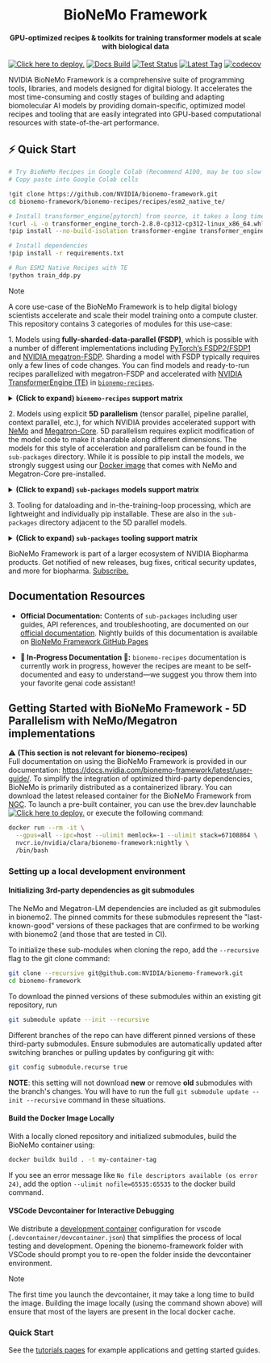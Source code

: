 <div align="center">
  <h1>BioNeMo Framework</h1>
  <h4>GPU-optimized recipes & toolkits for training transformer models at scale with biological data</h4>
</div>

<div align="left">

[![Click here to deploy.](https://uohmivykqgnnbiouffke.supabase.co/storage/v1/object/public/landingpage/brevdeploynavy.svg)](https://console.brev.dev/launchable/deploy/now?launchableID=env-2pPDA4sJyTuFf3KsCv5KWRbuVlU)
[![Docs Build](https://img.shields.io/github/actions/workflow/status/NVIDIA/bionemo-framework/pages/pages-build-deployment?label=docs-build)](https://nvidia.github.io/bionemo-framework)
[![Test Status](https://github.com/NVIDIA/bionemo-framework/actions/workflows/unit-tests.yml/badge.svg)](https://github.com/NVIDIA/bionemo-framework/actions/workflows/unit-tests.yml)
[![Latest Tag](https://img.shields.io/github/v/tag/NVIDIA/bionemo-framework?label=latest-version)](https://catalog.ngc.nvidia.com/orgs/nvidia/teams/clara/containers/bionemo-framework/tags)
[![codecov](https://codecov.io/gh/NVIDIA/bionemo-framework/branch/main/graph/badge.svg?token=XqhegdZRqB)](https://codecov.io/gh/NVIDIA/bionemo-framework)

<div align="left">

NVIDIA BioNeMo Framework is a comprehensive suite of programming tools, libraries, and models designed for digital biology. It accelerates the most time-consuming and costly stages of building and adapting biomolecular AI models by providing domain-specific, optimized model recipes and tooling that are easily integrated into GPU-based computational resources with state-of-the-art performance.

## ⚡ Quick Start
```bash
# Try BioNeMo Recipes in Google Colab (Recommend A100, may be too slow or run out of memory on T4)
# Copy paste into Google Colab cells

!git clone https://github.com/NVIDIA/bionemo-framework.git
cd bionemo-framework/bionemo-recipes/recipes/esm2_native_te/

# Install transformer_engine[pytorch] from source, it takes a long time to install from PYPI
!curl -L -o transformer_engine_torch-2.8.0-cp312-cp312-linux_x86_64.whl "https://drive.google.com/uc?export=download&id=1Oz6dkkIMahv3LN_fQhhQRolZ3m-sr9SF"
!pip install --no-build-isolation transformer-engine transformer_engine_torch-2.8.0-cp312-cp312-linux_x86_64.whl

# Install dependencies
!pip install -r requirements.txt

# Run ESM2 Native Recipes with TE
!python train_ddp.py
```

> [!NOTE]
> A core use-case of the BioNeMo Framework is to help digital biology scientists accelerate and scale their model training onto a compute cluster. This repository contains 3 categories of modules for this use-case:
>
> 1\. Models using **fully-sharded-data-parallel (FSDP)**, which is possible with a number of different implementations including [PyTorch’s FSDP2/FSDP1](https://docs.pytorch.org/tutorials/intermediate/FSDP_tutorial.html) and [NVIDIA megatron-FSDP](https://github.com/NVIDIA/Megatron-LM/tree/main/megatron/core/distributed/fsdp/src). Sharding a model with FSDP typically requires only a few lines of code changes. You can find models and ready-to-run recipes parallelized with megatron-FSDP and accelerated with [NVIDIA TransformerEngine (TE)](https://github.com/NVIDIA/TransformerEngine) in [`bionemo-recipes`](./bionemo-recipes/).
>
> <details>
> <summary><b>(Click to expand) <code>bionemo-recipes</code> support matrix </b></summary>
> <small>
>
> | Directory                                      | Description                                        | Support Status | 5D Parallel | Megatron-FSDP | TE     | Sequence Packing | FP8    | Context Parallelism |
> | ---------------------------------------------- | -------------------------------------------------- | -------------- | ----------- | ------------- | ------ | ---------------- | ------ | ------------------- |
> | `models/`<br>`amplify`                         | TE accelerated protein BERT, pushed to HuggingFace | ✅ Active      | ❌          | ✅            | ✅     | 🚧 WIP           | ✅     | 🚧 WIP              |
> | `models/`<br>`esm2`                            | TE accelerated protein BERT, pushed to HuggingFace | ✅ Active      | ❌          | ✅            | ✅     | ✅               | ✅     | 🚧 WIP              |
> | `models/`<br>`geneformer`                      | TE accelerated single-cell BERT                    | 🚧 WIP         | ❌          | ✅            | 🚧 WIP | 🚧 WIP           | 🚧 WIP | 🚧 WIP              |
> | `recipes/`<br>`esm2_accelerate_te`             | Recipe for ESM2 TE + HF Accelerate                 | ✅ Active      | ❌          | 🚧 WIP        | ✅     | ❌               | ✅     | 🚧 WIP              |
> | `recipes/`<br>`esm2_native_te`                 | Recipe for ESM2 TE + native PyTorch                | ✅ Active      | ❌          | ✅            | ✅     | ✅               | ✅     | 🚧 WIP              |
> | `recipes/`<br>`geneformer_native_te_mfsdp_fp8` | Recipe for Geneformer HF model                     | 🚧 WIP         | ❌          | ✅            | ✅     | ❌               | ✅     | 🚧 WIP              |
> | `recipes/`<br>`vit`                            | Recipe for Vision Transformer                      | 🚧 WIP         | ❌          | ✅            | ✅     | ❌               | ✅     | 🚧 WIP              |
>
> \[1\]: End-of-life; to be merged with `esm2_native_te` recipe. <br/>
> </small>
>
> </details>
>
> 2\. Models using explicit **5D parallelism** (tensor parallel, pipeline parallel, context parallel, etc.), for which NVIDIA provides accelerated support with [NeMo](https://github.com/NVIDIA-NeMo/NeMo) and [Megatron-Core](https://github.com/NVIDIA/Megatron-LM). 5D parallelism requires explicit modification of the model code to make it shardable along different dimensions. The models for this style of acceleration and parallelism can be found in the `sub-packages` directory. While it is possible to pip install the models, we strongly suggest using our [Docker image](https://catalog.ngc.nvidia.com/orgs/nvidia/teams/clara/containers/bionemo-framework) that comes with NeMo and Megatron-Core pre-installed.
>
> <details>
> <summary><b>(Click to expand) <code>sub-packages</code> models support matrix</b></summary>
> <small>
>
> | Directory               | Description                         | Support        | 5D Parallel | Megatron-FSDP | TE  | Sequence Packing | FP8 | Context Parallel |
> | ----------------------- | ----------------------------------- | -------------- | ----------- | ------------- | --- | ---------------- | --- | ---------------- |
> | `bionemo-amplify`       | 5D parallel model                   | 🔧 Maintenance | ✅          | ❌            | ✅  | ❌               | ✅  | ✅               |
> | `bionemo-core`          | Model Config/test data utils        | ✅ Active      | ✅          | N/A           | ✅  | ❌               | N/A | N/A              |
> | `bionemo-esm2`          | 5D parallel model                   | ✅ Active      | ✅          | ❌            | ✅  | ❌               | ✅  | ✅               |
> | `bionemo-evo2`          | 5D parallel model                   | ✅ Active      | ✅          | ❌            | ✅  | ❌               | ✅  | ✅               |
> | `bionemo-example_model` | Example 5D parallel model           | 🔧 Maintenance | ✅          | ❌            | ✅  | ❌               | ✅  | ✅               |
> | `bionemo-fw`            | Meta package to pull other packages | ✅ Active      | ✅          | N/A           | N/A | ❌               | ✅  | N/A              |
> | `bionemo-geneformer`    | 5D parallel model                   | 🔧 Maintenance | ✅          | ❌            | ✅  | ❌               | ✅  | ✅               |
> | `bionemo-llm`           | 5D parallel base model (BioBert)    | ✅ Active      | ✅          | ❌            | ✅  | ✅               | ✅  | ✅               |
> | `bionemo-testing`       | Testing Utilities                   | ✅ Active      | ✅          | N/A           | N/A | N/A              | N/A | N/A              |
>
> </small>
> </details>
>
> 3\. Tooling for dataloading and in-the-training-loop processing, which are lightweight and individually pip installable. These are also in the `sub-packages` directory adjacent to the 5D parallel models.
>
> <details>
> <summary><b>(Click to expand) <code>sub-packages</code> tooling support matrix</b></summary>
> <small>
>
> | Directory                     | Description                                | Support        | 5D Parallel   | Megatron-FSDP | TE  | Sequence Packing | FP8 | Context Parallel |
> | ----------------------------- | ------------------------------------------ | -------------- | ------------- | ------------- | --- | ---------------- | --- | ---------------- |
> | `bionemo-moco`                | Molecular Co-design tools                  | ✅ Active      | ❌            | N/A           | N/A | N/A              | N/A | N/A              |
> | `bionemo-noodles`             | Python API to fast FASTA file I/O          | 🔧 Maintenance | ❌            | N/A           | N/A | N/A              | N/A | N/A              |
> | `bionemo-scspeedtest`         | Single Cell Dataloading benchmark tests    | ✅ Active      | N/A           | N/A           | N/A | N/A              | N/A | N/A              |
> | `bionemo-size-aware-batching` | Memory consumption aware batching          | 🔧 Maintenance | N/A           | N/A           | N/A | N/A              | N/A | N/A              |
> | `bionemo-scdl`                | Modular Single Cell Data Loader            | ✅ Active      | ✅ Compatible | N/A           | N/A | N/A              | N/A | N/A              |
> | `bionemo-webdatamodule`       | PyTorch Lightning module to use WebDataset | 🔧 Maintenance | N/A           | N/A           | N/A | N/A              | N/A | N/A              |
>
> </small>
> </details>

BioNeMo Framework is part of a larger ecosystem of NVIDIA Biopharma products. Get notified of new releases, bug fixes, critical security updates, and more for biopharma. [Subscribe.](https://www.nvidia.com/en-us/clara/biopharma/product-updates/)

## Documentation Resources

- **Official Documentation:** Contents of `sub-packages` including user guides, API references, and troubleshooting, are documented on our [official documentation](https://docs.nvidia.com/bionemo-framework/latest/). Nightly builds of this documentation is available on [BioNeMo Framework GitHub Pages](https://nvidia.github.io/bionemo-framework/)

- **🚧 In-Progress Documentation 🚧:** `bionemo-recipes` documentation is currently work in progress, however the recipes are meant to be self-documented and easy to understand—we suggest you throw them into your favorite genai code assistant!

## Getting Started with BioNeMo Framework - 5D Parallelism with NeMo/Megatron implementations

:warning: **(This section is not relevant for bionemo-recipes)**  
Full documentation on using the BioNeMo Framework is provided in our documentation:
<https://docs.nvidia.com/bionemo-framework/latest/user-guide/>. To simplify the integration of optimized third-party dependencies, BioNeMo is primarily distributed as a containerized library. You can download the latest released container for the BioNeMo Framework from
[NGC](https://catalog.ngc.nvidia.com/orgs/nvidia/teams/clara/containers/bionemo-framework). To launch a pre-built container, you can use the brev.dev launchable [![ Click here to deploy.](https://uohmivykqgnnbiouffke.supabase.co/storage/v1/object/public/landingpage/brevdeploynavy.svg)](https://console.brev.dev/launchable/deploy/now?launchableID=env-2pPDA4sJyTuFf3KsCv5KWRbuVlU) or execute the following command:

```bash
docker run --rm -it \
  --gpus=all --ipc=host --ulimit memlock=-1 --ulimit stack=67108864 \
  nvcr.io/nvidia/clara/bionemo-framework:nightly \
  /bin/bash
```

### Setting up a local development environment

#### Initializing 3rd-party dependencies as git submodules

The NeMo and Megatron-LM dependencies are included as git submodules in bionemo2. The pinned commits for these submodules represent the "last-known-good" versions of these packages
that are confirmed to be working with bionemo2 (and those that are tested in CI).

To initialize these sub-modules when cloning the repo, add the `--recursive` flag to the git clone command:

```bash
git clone --recursive git@github.com:NVIDIA/bionemo-framework.git
cd bionemo-framework
```

To download the pinned versions of these submodules within an existing git repository, run

```bash
git submodule update --init --recursive
```

Different branches of the repo can have different pinned versions of these third-party submodules. Ensure submodules are automatically updated after switching branches or pulling updates by configuring git with:

```bash
git config submodule.recurse true
```

**NOTE**: this setting will not download **new** or remove **old** submodules with the branch's changes.
You will have to run the full `git submodule update --init --recursive` command in these situations.

#### Build the Docker Image Locally

With a locally cloned repository and initialized submodules, build the BioNeMo container using:

```bash
docker buildx build . -t my-container-tag
```

If you see an error message like `No file descriptors available (os error 24)`, add the option `--ulimit nofile=65535:65535` to the docker build command.

#### VSCode Devcontainer for Interactive Debugging

We distribute a [development container](https://devcontainers.github.io/) configuration for vscode
(`.devcontainer/devcontainer.json`) that simplifies the process of local testing and development. Opening the
bionemo-framework folder with VSCode should prompt you to re-open the folder inside the devcontainer environment.

> [!NOTE]
> The first time you launch the devcontainer, it may take a long time to build the image. Building the image locally
> (using the command shown above) will ensure that most of the layers are present in the local docker cache.

### Quick Start

See the [tutorials pages](https://docs.nvidia.com/bionemo-framework/latest/user-guide/examples/bionemo-esm2/pretrain/)
for example applications and getting started guides.
